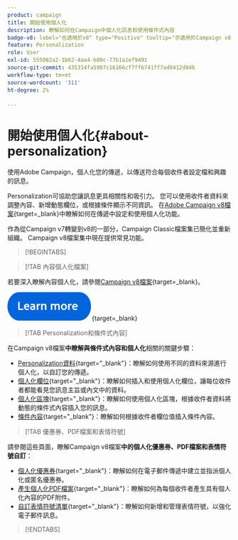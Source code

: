 ```yaml
---
product: campaign
title: 開始使用個人化
description: 瞭解如何在Campaign中個人化訊息和使用條件式內容
badge-v8: label="也適用於v8" type="Positive" tooltip="亦適用於Campaign v8"
feature: Personalization
role: User
exl-id: 555082a2-1b62-4aa4-b80c-77b1a1ef9491
source-git-commit: 435314fa5907c16166cf7ff6741ff7ad0412d04b
workflow-type: tm+mt
source-wordcount: '311'
ht-degree: 2%

---
```


# 開始使用個人化{#about-personalization}

使用Adobe Campaign，個人化您的傳遞，以傳送符合每個收件者設定檔和興趣的訊息。

Personalization可協助您讓訊息更具相關性和吸引力。 您可以使用收件者資料來調整內容、新增動態欄位，或根據條件顯示不同資訊。 在[Adobe Campaign v8檔案](https://experienceleague.adobe.com/docs/campaign/campaign-v8/send/personalize/personalize.html?lang=zh-Hant){target=_blank}中瞭解如何在傳遞中設定和使用個人化功能。

作為從Campaign v7轉變到v8的一部分，Campaign Classic檔案集已簡化並重新組織。 Campaign v8檔案集中現在提供常見功能。

>[!BEGINTABS]

>[!TAB 內容個人化檔案]

若要深入瞭解內容個人化，請參閱[Campaign v8檔案](https://experienceleague.adobe.com/docs/campaign/campaign-v8/send/personalize/personalize.html?lang=zh-Hant){target=_blank}。


[![影像](../../assets/do-not-localize/learn-more-button.svg)](https://experienceleague.adobe.com/docs/campaign/campaign-v8/send/personalize/personalize.html?lang=zh-Hant){target=_blank}


>[!TAB Personalization和條件式內容]

在Campaign v8檔案&#x200B;**中瞭解與條件式內容和個人化**&#x200B;相關的關鍵步驟：

* [Personalization資料](https://experienceleague.adobe.com/docs/campaign/campaign-v8/send/personalize/personalization-data.html?lang=zh-Hant){target="_blank"}：瞭解如何使用不同的資料來源進行個人化，以自訂您的傳遞。
* [個人化欄位](https://experienceleague.adobe.com/docs/campaign/campaign-v8/send/personalize/personalization-fields.html?lang=zh-Hant){target="_blank"}：瞭解如何插入和使用個人化欄位，讓每位收件者都能看見您訊息主旨或內文中的資料。
* [個人化區塊](https://experienceleague.adobe.com/docs/campaign/campaign-v8/send/personalize/personalization-blocks.html?lang=zh-Hant){target="_blank"}：瞭解如何使用個人化區塊，根據收件者資料將動態的條件式內容插入您的訊息。
* [條件內容](https://experienceleague.adobe.com/docs/campaign/campaign-v8/send/personalize/conditions.html?lang=zh-Hant){target="_blank"}：瞭解如何根據收件者欄位值插入條件內容。

>[!TAB 優惠券、PDF檔案和表情符號]

請參閱這些頁面，瞭解Campaign v8檔案&#x200B;**中的個人化優惠券、PDF檔案和表情符號自訂**：

* [個人化優惠券](https://experienceleague.adobe.com/docs/campaign/campaign-v8/send/personalize/ppersonalized-coupons.html){target="_blank"}：瞭解如何在電子郵件傳遞中建立並指派個人化或匿名優惠券。
* [產生個人化PDF檔案](https://experienceleague.adobe.com/docs/campaign/campaign-v8/send/personalize/generating-personalized-pdf-documents.html?lang=zh-Hant){target="_blank"}：瞭解如何為每個收件者產生具有個人化內容的PDF附件。
* [自訂表情符號清單](https://experienceleague.adobe.com/docs/campaign/campaign-v8/send/personalize/customizing-emoticon-list.html?lang=zh-Hant){target="_blank"}：瞭解如何新增和管理表情符號，以強化電子郵件訊息。

>[!ENDTABS]





<!--
Adobe Campaign lets you mass deliver personalized electronic messages to a target population.

Before starting sending emails:

* Make sure recipient profiles contain at least an email address.
* Learn more about the Adobe Campaign [Delivery best practices](delivery-best-practices.md).
* Read out these sections to learn more about Deliverability: [Deliverability management in Campaign](about-deliverability.md) and [Deliverability best practices guide](https://experienceleague.adobe.com/docs/deliverability-learn/deliverability-best-practice-guide/introduction.html?lang=zh-Hant).

The key steps to send an email are as follows:

* [Create an email delivery](creating-an-email-delivery.md)
* [Define the target population](steps-defining-the-target-population.md)
* [Define the email content](defining-the-email-content.md)
* [Send the email](sending-messages.md)
* [Monitor the delivery](about-delivery-monitoring.md)

The sections below provide information that is specific to the email channel. For global information on how to create a delivery, refer to [this section](steps-about-delivery-creation-steps.md).
-->